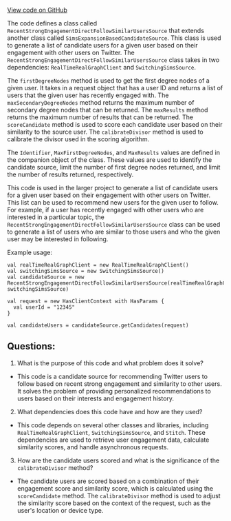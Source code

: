 [View code on GitHub](https://github.com/misbahsy/the-algorithm/follow-recommendations-service/common/src/main/scala/com/twitter/follow_recommendations/common/candidate_sources/sims_expansion/RecentStrongEngagementDirectFollowSimilarUsersSource.scala)

The code defines a class called `RecentStrongEngagementDirectFollowSimilarUsersSource` that extends another class called `SimsExpansionBasedCandidateSource`. This class is used to generate a list of candidate users for a given user based on their engagement with other users on Twitter. The `RecentStrongEngagementDirectFollowSimilarUsersSource` class takes in two dependencies: `RealTimeRealGraphClient` and `SwitchingSimsSource`. 

The `firstDegreeNodes` method is used to get the first degree nodes of a given user. It takes in a request object that has a user ID and returns a list of users that the given user has recently engaged with. The `maxSecondaryDegreeNodes` method returns the maximum number of secondary degree nodes that can be returned. The `maxResults` method returns the maximum number of results that can be returned. The `scoreCandidate` method is used to score each candidate user based on their similarity to the source user. The `calibrateDivisor` method is used to calibrate the divisor used in the scoring algorithm.

The `Identifier`, `MaxFirstDegreeNodes`, and `MaxResults` values are defined in the companion object of the class. These values are used to identify the candidate source, limit the number of first degree nodes returned, and limit the number of results returned, respectively.

This code is used in the larger project to generate a list of candidate users for a given user based on their engagement with other users on Twitter. This list can be used to recommend new users for the given user to follow. For example, if a user has recently engaged with other users who are interested in a particular topic, the `RecentStrongEngagementDirectFollowSimilarUsersSource` class can be used to generate a list of users who are similar to those users and who the given user may be interested in following. 

Example usage:

```
val realTimeRealGraphClient = new RealTimeRealGraphClient()
val switchingSimsSource = new SwitchingSimsSource()
val candidateSource = new RecentStrongEngagementDirectFollowSimilarUsersSource(realTimeRealGraphClient, switchingSimsSource)

val request = new HasClientContext with HasParams {
  val userId = "12345"
}

val candidateUsers = candidateSource.getCandidates(request)
```
## Questions: 
 1. What is the purpose of this code and what problem does it solve?
- This code is a candidate source for recommending Twitter users to follow based on recent strong engagement and similarity to other users. It solves the problem of providing personalized recommendations to users based on their interests and engagement history.

2. What dependencies does this code have and how are they used?
- This code depends on several other classes and libraries, including `RealTimeRealGraphClient`, `SwitchingSimsSource`, and `Stitch`. These dependencies are used to retrieve user engagement data, calculate similarity scores, and handle asynchronous requests.

3. How are the candidate users scored and what is the significance of the `calibrateDivisor` method?
- The candidate users are scored based on a combination of their engagement score and similarity score, which is calculated using the `scoreCandidate` method. The `calibrateDivisor` method is used to adjust the similarity score based on the context of the request, such as the user's location or device type.